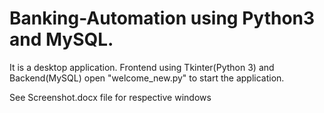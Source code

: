 # Banking-Automation using Python3 and MySQL.
It is a desktop application.
Frontend using Tkinter(Python 3) and Backend(MySQL) 
open "welcome_new.py" to start the application.

See Screenshot.docx file for respective windows
